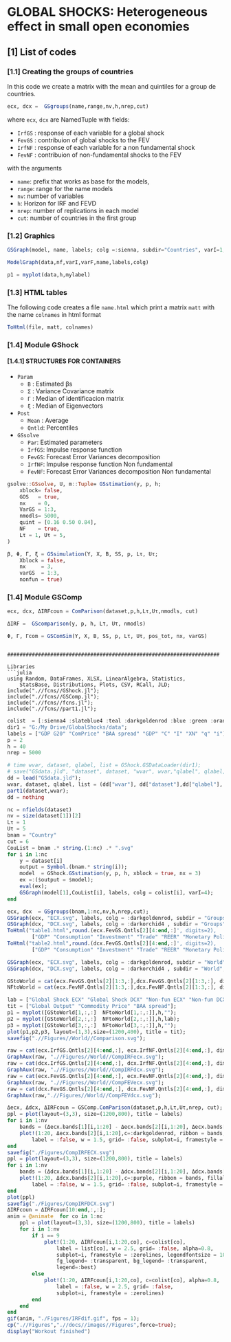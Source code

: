 # **GLOBAL SHOCKS: Heterogeneous effect in small open economies**

## [1] List of codes

### [1.1] Creating the groups of countries
In this code we create a matrix with the mean and quintiles for a group de countries.
```julia
ecx, dcx =  GSgroups(name,range,nv,h,nrep,cut)
```
where `ecx`, `dcx` are NamedTuple with fields:
- `IrfGS` : response of each variable for a global shock
- `FevGS` : contribuion of global shocks to the FEV
- `IrfNF` : response of each variable for a non fundamental shock
- `FevNF` : contribuion of non-fundamental shocks to the FEV

with the arguments
- `name`: prefix that works as base for the models,
- `range`: range for the name models
- `nv`: number of variables
- `h`: Horizon for IRF and FEVD
- `nrep`: number of replications in each model
- `cut`: number of countries in the first group

### [1.2] Graphics
```julia
GSGraph(model, name, labels; colg =:sienna, subdir="Countries", varI=1, varF = 0)
```
```julia
ModelGraph(data,nf,varI,varF,name,labels,colg)
```
```julia
p1 = myplot(data,h,mylabel)
```
### [1.3] HTML tables
The following code creates a file `name.html` which print a matrix `matt` with the name `colnames` in html format
```julia
ToHtml(file, matt, colnames)
```
### [1.4] Module GShock
####  [1.4.1] STRUCTURES FOR CONTAINERS

- `Param`
  - `B` : Estimated βs
  - `Σ` : Variance Covariance matrix
  - `Γ` : Median of identificacion matrix
  - `ξ` : Median of Eigenvectors
- `Post`
  - `Mean` : Average
  - `Qntld`: Percentiles
- `GSsolve`
  - `Par`: Estimated parameters
  - `IrfGS`: Impulse response function
  - `FevGS`: Forecast Error Variances decomposition
  - `IrfNF`: Impulse response function Non fundamental
  - `FevNF`: Forecast Error Variances decomposition Non fundamental

```julia
gsolve::GSsolve, U, m::Tuple= GSstimation(y, p, h;
	xblock= false,
	GOS   = true,
	nx    = 0,
	VarGS = 1:3,
	nmodls= 5000,
	quint = [0.16 0.50 0.84],
	NF    = true,
	Lτ = 1, Uτ = 5,
)
```
```julia
β, Φ, Γ, ξ = GSsimulation(Y, X, B, SS, p, Lτ, Uτ;
	Xblock = false,
	nx     = 3,
	varGS  = 1:3,
	nonfun = true)
```


### [1.4] Module GSComp
```julia
ecx, dcx, ΔIRFcoun = ComParison(dataset,p,h,Lτ,Uτ,nmodls, cut)
```
```julia
ΔIRF =  GScomparison(y, p, h, Lτ, Uτ, nmodls)
```
```julia
Φ, Γ, Γcom = GSComSim(Y, X, B, SS, p, Lτ, Uτ, pos_tot, nx, varGS)
```
```

#####################################################################

Libraries
```julia
using Random, DataFrames, XLSX, LinearAlgebra, Statistics,
	StatsBase, Distributions, Plots, CSV, RCall, JLD;
include(".//fcns//GShock.jl");
include(".//fcns//GSComp.jl");
include(".//fcns//fcns.jl");
include(".//fcns//part1.jl");
```
```julia
colist  = [:sienna4 :slateblue4 :teal :darkgoldenrod :blue :green :orange  :red :purple :magenta :rosybrown4 :darkorchid4 :hotpink3 :palevioletred4 :cyan]
dir1 = "G:/My Drive/GlobalShocks/data";
labels = ["GDP G20" "ComPrice" "BAA spread" "GDP" "C" "I" "XN" "q" "i"];
p = 2
h = 40
nrep = 5000
```
```julia
# time wvar, dataset, qlabel, list = GShock.GSDataLoader(dir1);
# save("GSdata.jld", "dataset", dataset, "wvar", wvar,"qlabel", qlabel, "list" , list);
dd = load("GSdata.jld");
wvar, dataset, qlabel, list = (dd["wvar"], dd["dataset"],dd["qlabel"], dd["list"]);
part1(dataset,wvar);
dd = nothing
```
```julia
nc = nfields(dataset)
nv = size(dataset[1])[2]
Lτ = 1
Uτ = 5
bnam = "Country"
cut = 6
CouList = bnam .* string.(1:nc) .* ".svg"
for i in 1:nc
	y = dataset[i]
	output = Symbol.(bnam.* string(i));
	model  = GShock.GSstimation(y, p, h, xblock = true, nx = 3)
	ex =:($output = $model);
	eval(ex);
	GSGraph(model[1],CouList[i], labels, colg = colist[i], varI=4);
end
```
```julia
ecx, dcx  = GSgroups(bnam,1:nc,nv,h,nrep,cut);
GSGraph(ecx, "ECX.svg", labels, colg = :darkgoldenrod, subdir = "Groups", varI=4);
GSGraph(dcx, "DCX.svg", labels, colg = :darkorchid4 , subdir = "Groups", varI=4);
ToHtml("table1.html",round.(ecx.FevGS.Qntls[2][4:end,:]', digits=2),
        ["GDP" "Consumption" "Investment" "Trade" "REER" "Monetary Policy"]);
ToHtml("table2.html",round.(dcx.FevGS.Qntls[2][4:end,:]', digits=2),
        ["GDP" "Consumption" "Investment" "Trade" "REER" "Monetary Policy"]);
```
```julia
GSGraph(ecx, "ECX.svg", labels, colg = :darkgoldenrod, subdir = "World", varI=1, varF=3);
GSGraph(dcx, "DCX.svg", labels, colg = :darkorchid4 , subdir = "World", varI=1, varF=3);
```
```julia
GStoWorld = cat(ecx.FevGS.Qntls[2][1:3,:],dcx.FevGS.Qntls[2][1:3,:], dims=3);
NFtoWorld = cat(ecx.FevNF.Qntls[2][1:3,:],dcx.FevNF.Qntls[2][1:3,:], dims=3);
```
```julia
lab = ["Global Shock ECX" "Global Shock DCX" "Non-fun ECX" "Non-fun DCX"];
tit = ["Global Output" "Commodity Price" "BAA spread"];
p1 = myplot([GStoWorld[1,:,:]  NFtoWorld[1,:,:]],h,"");
p2 = myplot([GStoWorld[2,:,:]  NFtoWorld[2,:,:]],h,lab);
p3 = myplot([GStoWorld[3,:,:]  NFtoWorld[3,:,:]],h,"");
plot(p1,p2,p3, layout=(1,3),size=(1200,400), title = tit);
savefig(".//Figures//World//Comparison.svg");
```
```julia
raw = cat(ecx.IrfGS.Qntls[2][4:end,:], ecx.IrfNF.Qntls[2][4:end,:], dims=3);
GraphAux(raw, ".//Figures//World//CompIRFecx.svg");
raw = cat(dcx.IrfGS.Qntls[2][4:end,:], dcx.IrfNF.Qntls[2][4:end,:], dims=3);
GraphAux(raw, ".//Figures//World//CompIRFdcx.svg");
raw = cat(ecx.FevGS.Qntls[2][4:end,:], ecx.FevNF.Qntls[2][4:end,:], dims=3);
GraphAux(raw, ".//Figures//World//CompFEVecx.svg");
raw = cat(dcx.FevGS.Qntls[2][4:end,:], dcx.FevNF.Qntls[2][4:end,:], dims=3);
GraphAux(raw,".//Figures//World//CompFEVdcx.svg");
```
```julia
Δecx, Δdcx, ΔIRFcoun = GSComp.ComParison(dataset,p,h,Lτ,Uτ,nrep, cut);
ppl = plot(layout=(3,3), size=(1200,800), title = labels)
for i in 1:nv
	bands = (Δecx.bands[1][i,1:20] - Δecx.bands[2][i,1:20],	Δecx.bands[2][i,1:20] - Δecx.bands[3][i,1:20])
	plot!(1:20, Δecx.bands[2][i,1:20],c=:darkgoldenrod, ribbon = bands, fillalpha=0.2,
		label = :false, w = 1.5, grid= :false, subplot=i, framestyle = :zerolines)
end
savefig("./Figures/CompIRFECX.svg")
ppl = plot(layout=(3,3), size=(1200,800), title = labels)
for i in 1:nv
	bands = (Δdcx.bands[1][i,1:20] - Δdcx.bands[2][i,1:20],	Δdcx.bands[2][i,1:20] - Δdcx.bands[3][i,1:20])
	plot!(1:20, Δdcx.bands[2][i,1:20],c=:purple, ribbon = bands, fillalpha=0.2,
		label = :false, w = 1.5, grid= :false, subplot=i, framestyle = :zerolines)
end
plot(ppl)
savefig("./Figures/CompIRFDCX.svg")
ΔIRFcoun = ΔIRFcoun[10:end,:,:];
anim = @animate  for co in 1:nc
	ppl = plot(layout=(3,3), size=(1200,800), title = labels)
	for i in 1:nv
		if i == 9
			plot!(1:20, ΔIRFcoun[i,1:20,co], c=colist[co],
				label = list[co], w = 2.5, grid= :false, alpha=0.8,
				subplot=i, framestyle = :zerolines, legendfontsize = 10,
				fg_legend= :transparent, bg_legend= :transparent,
				legend=:best)
		else
			plot!(1:20, ΔIRFcoun[i,1:20,co], c=colist[co], alpha=0.8,
				label = :false, w = 2.5, grid= :false,
				subplot=i, framestyle = :zerolines)
		end
	end
end
gif(anim, "./Figures/IRFdif.gif", fps = 1);
cp(".//Figures",".//docs//images//Figures",force=true);
display("Workout finished")
```
